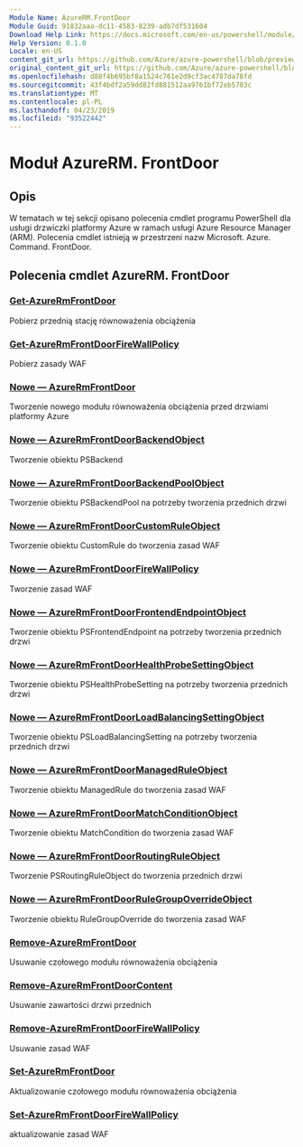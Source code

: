 ```yaml
---
Module Name: AzureRM.FrontDoor
Module Guid: 91832aaa-dc11-4583-8239-adb7df531604
Download Help Link: https://docs.microsoft.com/en-us/powershell/module/azurerm.frontdoor
Help Version: 0.1.0
Locale: en-US
content_git_url: https://github.com/Azure/azure-powershell/blob/preview/src/ResourceManager/FrontDoor/Commands.FrontDoor/help/AzureRM.FrontDoor.md
original_content_git_url: https://github.com/Azure/azure-powershell/blob/preview/src/ResourceManager/FrontDoor/Commands.FrontDoor/help/AzureRM.FrontDoor.md
ms.openlocfilehash: d88f4b695bf8a1524c761e2d9cf3ac4787da78fd
ms.sourcegitcommit: 43f4bdf2a59dd82fd881512aa9761bf72eb5703c
ms.translationtype: MT
ms.contentlocale: pl-PL
ms.lasthandoff: 04/23/2019
ms.locfileid: "93522442"
---
```

# Moduł AzureRM. FrontDoor
## Opis
W tematach w tej sekcji opisano polecenia cmdlet programu PowerShell dla usługi drzwiczki platformy Azure w ramach usługi Azure Resource Manager (ARM). Polecenia cmdlet istnieją w przestrzeni nazw Microsoft. Azure. Command. FrontDoor.

## Polecenia cmdlet AzureRM. FrontDoor
### [Get-AzureRmFrontDoor](Get-AzureRmFrontDoor.md)
Pobierz przednią stację równoważenia obciążenia

### [Get-AzureRmFrontDoorFireWallPolicy](Get-AzureRmFrontDoorFireWallPolicy.md)
Pobierz zasady WAF

### [Nowe — AzureRmFrontDoor](New-AzureRmFrontDoor.md)
Tworzenie nowego modułu równoważenia obciążenia przed drzwiami platformy Azure

### [Nowe — AzureRmFrontDoorBackendObject](New-AzureRmFrontDoorBackendObject.md)
Tworzenie obiektu PSBackend

### [Nowe — AzureRmFrontDoorBackendPoolObject](New-AzureRmFrontDoorBackendPoolObject.md)
Tworzenie obiektu PSBackendPool na potrzeby tworzenia przednich drzwi

### [Nowe — AzureRmFrontDoorCustomRuleObject](New-AzureRmFrontDoorCustomRuleObject.md)
Tworzenie obiektu CustomRule do tworzenia zasad WAF

### [Nowe — AzureRmFrontDoorFireWallPolicy](New-AzureRmFrontDoorFireWallPolicy.md)
Tworzenie zasad WAF

### [Nowe — AzureRmFrontDoorFrontendEndpointObject](New-AzureRmFrontDoorFrontendEndpointObject.md)
Tworzenie obiektu PSFrontendEndpoint na potrzeby tworzenia przednich drzwi

### [Nowe — AzureRmFrontDoorHealthProbeSettingObject](New-AzureRmFrontDoorHealthProbeSettingObject.md)
Tworzenie obiektu PSHealthProbeSetting na potrzeby tworzenia przednich drzwi

### [Nowe — AzureRmFrontDoorLoadBalancingSettingObject](New-AzureRmFrontDoorLoadBalancingSettingObject.md)
Tworzenie obiektu PSLoadBalancingSetting na potrzeby tworzenia przednich drzwi

### [Nowe — AzureRmFrontDoorManagedRuleObject](New-AzureRmFrontDoorManagedRuleObject.md)
Tworzenie obiektu ManagedRule do tworzenia zasad WAF

### [Nowe — AzureRmFrontDoorMatchConditionObject](New-AzureRmFrontDoorMatchConditionObject.md)
Tworzenie obiektu MatchCondition do tworzenia zasad WAF

### [Nowe — AzureRmFrontDoorRoutingRuleObject](New-AzureRmFrontDoorRoutingRuleObject.md)
Tworzenie PSRoutingRuleObject do tworzenia przednich drzwi

### [Nowe — AzureRmFrontDoorRuleGroupOverrideObject](New-AzureRmFrontDoorRuleGroupOverrideObject.md)
Tworzenie obiektu RuleGroupOverride do tworzenia zasad WAF

### [Remove-AzureRmFrontDoor](Remove-AzureRmFrontDoor.md)
Usuwanie czołowego modułu równoważenia obciążenia

### [Remove-AzureRmFrontDoorContent](Remove-AzureRmFrontDoorContent.md)
Usuwanie zawartości drzwi przednich

### [Remove-AzureRmFrontDoorFireWallPolicy](Remove-AzureRmFrontDoorFireWallPolicy.md)
Usuwanie zasad WAF

### [Set-AzureRmFrontDoor](Set-AzureRmFrontDoor.md)
Aktualizowanie czołowego modułu równoważenia obciążenia

### [Set-AzureRmFrontDoorFireWallPolicy](Set-AzureRmFrontDoorFireWallPolicy.md)
aktualizowanie zasad WAF

